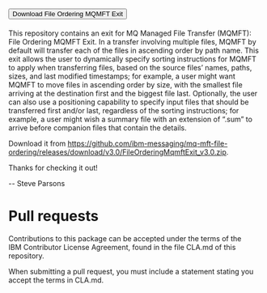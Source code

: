 <button onclick="https://github.com/ibm-messaging/mq-mft-file-ordering/releases/download/v3.0/FileOrderingMqmftExit_v3.0.zip';">Download File Ordering MQMFT Exit</button>
====================
This repository contains an exit for MQ Managed File Transfer (MQMFT): File Ordering MQMFT Exit.  In a transfer involving multiple files, MQMFT by default will transfer each of the files in ascending order by path name.  This exit allows the user to dynamically specify sorting instructions for MQMFT to apply when transferring files, based on the source files’ names, paths, sizes, and last modified timestamps; for example, a user might want MQMFT to move files in ascending order by size, with the smallest file arriving at the destination first and the biggest file last.  Optionally, the user can also use a positioning capability to specify input files that should be transferred first and/or last, regardless of the sorting instructions; for example, a user might wish a summary file with an extension of “.sum” to arrive before companion files that contain the details. 

Download it from https://github.com/ibm-messaging/mq-mft-file-ordering/releases/download/v3.0/FileOrderingMqmftExit_v3.0.zip.

Thanks for checking it out! 

-- Steve Parsons

 
Pull requests                                                                                           
=============                                                                                           
Contributions to this package can be accepted under the terms of the                                    
IBM Contributor License Agreement, found in the file CLA.md of this repository.                         
                                                                                                        
When submitting a pull request, you must include a statement stating you accept the terms in CLA.md.    

